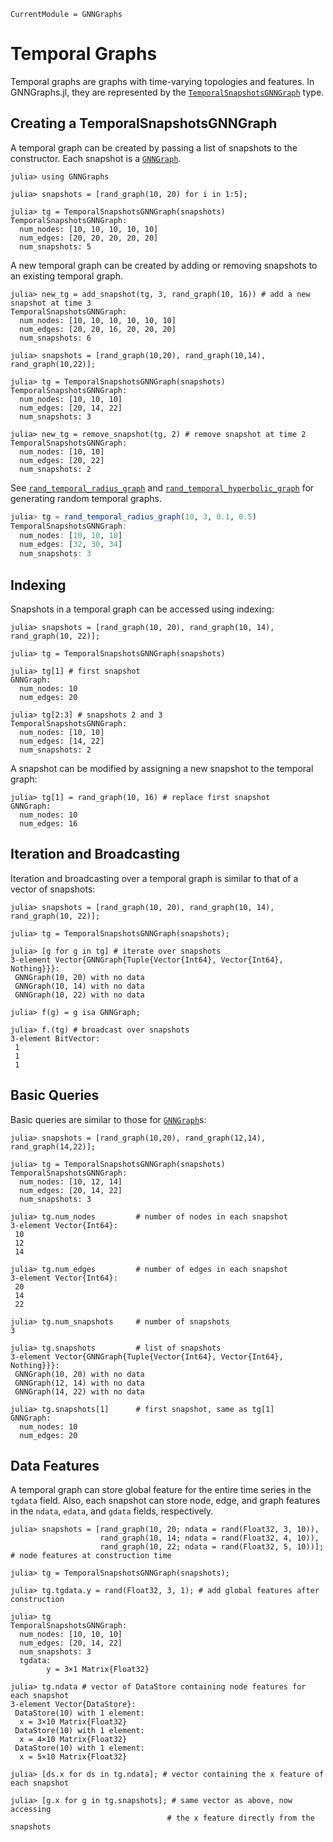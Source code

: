 ```@meta
CurrentModule = GNNGraphs
```

# Temporal Graphs

Temporal graphs are graphs with time-varying topologies and features. In GNNGraphs.jl, they are represented by the [`TemporalSnapshotsGNNGraph`](@ref) type.

## Creating a TemporalSnapshotsGNNGraph

A temporal graph can be created by passing a list of snapshots to the constructor. Each snapshot is a [`GNNGraph`](@ref). 

```jldoctest temporal
julia> using GNNGraphs

julia> snapshots = [rand_graph(10, 20) for i in 1:5];

julia> tg = TemporalSnapshotsGNNGraph(snapshots)
TemporalSnapshotsGNNGraph:
  num_nodes: [10, 10, 10, 10, 10]
  num_edges: [20, 20, 20, 20, 20]
  num_snapshots: 5
```

A new temporal graph can be created by adding or removing snapshots to an existing temporal graph. 

```jldoctest temporal
julia> new_tg = add_snapshot(tg, 3, rand_graph(10, 16)) # add a new snapshot at time 3
TemporalSnapshotsGNNGraph:
  num_nodes: [10, 10, 10, 10, 10, 10]
  num_edges: [20, 20, 16, 20, 20, 20]
  num_snapshots: 6
```
```jldoctest temporal
julia> snapshots = [rand_graph(10,20), rand_graph(10,14), rand_graph(10,22)];

julia> tg = TemporalSnapshotsGNNGraph(snapshots)
TemporalSnapshotsGNNGraph:
  num_nodes: [10, 10, 10]
  num_edges: [20, 14, 22]
  num_snapshots: 3

julia> new_tg = remove_snapshot(tg, 2) # remove snapshot at time 2
TemporalSnapshotsGNNGraph:
  num_nodes: [10, 10]
  num_edges: [20, 22]
  num_snapshots: 2
```

See [`rand_temporal_radius_graph`](@ref) and [`rand_temporal_hyperbolic_graph`](@ref) for generating random temporal graphs. 

```julia
julia> tg = rand_temporal_radius_graph(10, 3, 0.1, 0.5)
TemporalSnapshotsGNNGraph:
  num_nodes: [10, 10, 10]
  num_edges: [32, 30, 34]
  num_snapshots: 3
``` 

## Indexing

Snapshots in a temporal graph can be accessed using indexing:

```jldoctest temporal
julia> snapshots = [rand_graph(10, 20), rand_graph(10, 14), rand_graph(10, 22)];

julia> tg = TemporalSnapshotsGNNGraph(snapshots)

julia> tg[1] # first snapshot
GNNGraph:
  num_nodes: 10
  num_edges: 20

julia> tg[2:3] # snapshots 2 and 3
TemporalSnapshotsGNNGraph:
  num_nodes: [10, 10]
  num_edges: [14, 22]
  num_snapshots: 2
```

A snapshot can be modified by assigning a new snapshot to the temporal graph:

```jldoctest temporal
julia> tg[1] = rand_graph(10, 16) # replace first snapshot
GNNGraph:
  num_nodes: 10
  num_edges: 16
```

## Iteration and Broadcasting

Iteration and broadcasting over a temporal graph is similar to that of a vector of snapshots:

```jldoctest temporal
julia> snapshots = [rand_graph(10, 20), rand_graph(10, 14), rand_graph(10, 22)];

julia> tg = TemporalSnapshotsGNNGraph(snapshots);

julia> [g for g in tg] # iterate over snapshots
3-element Vector{GNNGraph{Tuple{Vector{Int64}, Vector{Int64}, Nothing}}}:
 GNNGraph(10, 20) with no data
 GNNGraph(10, 14) with no data
 GNNGraph(10, 22) with no data

julia> f(g) = g isa GNNGraph;

julia> f.(tg) # broadcast over snapshots
3-element BitVector:
 1
 1
 1
```

## Basic Queries

Basic queries are similar to those for [`GNNGraph`](@ref)s:
```jldoctest temporal
julia> snapshots = [rand_graph(10,20), rand_graph(12,14), rand_graph(14,22)];

julia> tg = TemporalSnapshotsGNNGraph(snapshots)
TemporalSnapshotsGNNGraph:
  num_nodes: [10, 12, 14]
  num_edges: [20, 14, 22]
  num_snapshots: 3

julia> tg.num_nodes         # number of nodes in each snapshot
3-element Vector{Int64}:
 10
 12
 14

julia> tg.num_edges         # number of edges in each snapshot
3-element Vector{Int64}:
 20
 14
 22

julia> tg.num_snapshots     # number of snapshots
3

julia> tg.snapshots         # list of snapshots
3-element Vector{GNNGraph{Tuple{Vector{Int64}, Vector{Int64}, Nothing}}}:
 GNNGraph(10, 20) with no data
 GNNGraph(12, 14) with no data
 GNNGraph(14, 22) with no data

julia> tg.snapshots[1]      # first snapshot, same as tg[1]
GNNGraph:
  num_nodes: 10
  num_edges: 20
```

## Data Features
A temporal graph can store global feature for the entire time series in the `tgdata` field.
Also, each snapshot can store node, edge, and graph features in the `ndata`, `edata`, and `gdata` fields, respectively. 

```jldoctest temporal
julia> snapshots = [rand_graph(10, 20; ndata = rand(Float32, 3, 10)), 
                    rand_graph(10, 14; ndata = rand(Float32, 4, 10)), 
                    rand_graph(10, 22; ndata = rand(Float32, 5, 10))]; # node features at construction time

julia> tg = TemporalSnapshotsGNNGraph(snapshots);

julia> tg.tgdata.y = rand(Float32, 3, 1); # add global features after construction

julia> tg
TemporalSnapshotsGNNGraph:
  num_nodes: [10, 10, 10]
  num_edges: [20, 14, 22]
  num_snapshots: 3
  tgdata:
        y = 3×1 Matrix{Float32}

julia> tg.ndata # vector of DataStore containing node features for each snapshot
3-element Vector{DataStore}:
 DataStore(10) with 1 element:
  x = 3×10 Matrix{Float32}
 DataStore(10) with 1 element:
  x = 4×10 Matrix{Float32}
 DataStore(10) with 1 element:
  x = 5×10 Matrix{Float32}

julia> [ds.x for ds in tg.ndata]; # vector containing the x feature of each snapshot

julia> [g.x for g in tg.snapshots]; # same vector as above, now accessing 
                                   # the x feature directly from the snapshots
```
